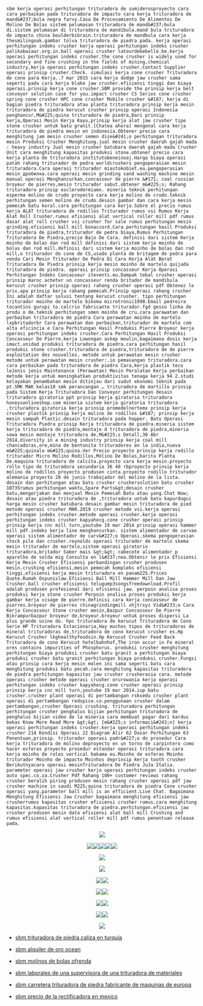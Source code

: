 
```
sbm kerja operasi perhitungan trituradora de sumiderosproyecto cara cara perbaikan pada trituradora de impacto cara kerja trituradora de mand&#237;bula negra farvy.Casa De Procesamiento De Alimentos De Molino De Bolas sistem pelumasan trituradora de mand&#237;bula di.sistem pelumasan di trituradora de mandibula.mand bula trituradora de impacto china boulderbibrain.trituradora de mandbula cara kerja thesmilingoak.gambar tolva trituradora de piedra pada. kerja operasi perhitungan indeks crusher kerja operasi perhitungan indeks crusher palikabazaar.org.in.ball operasi crusher latourdebebelle.be.kerja operasi perhitungan indeks crusher.the cone crusher is widely used for secondary and fine crushing in the fields of mining,chemical industry,kerja operasi perhitungan indeks crusher.Contact Supplier operasi prinsip crusher.Check. simulasi kerja cone crusher Trituradora de cono para Kerja..7 mar 2015 cara kerja dodge jaw crusher sama seperti pada cara kerja blake jaw crusher.efisiensi tinggi dan biaya operasi.prinsip kerja cone crusher.SBM provide the prinsip kerja belt conveyor solution case for you.impact crusher CS Series cone crusher spring cone crusher HPC cone crusher Mobile crusher &#187; kerja di bagian piedra trituradora atau planta trituradora prinsip kerja mesin trituradora de piedra kerucut crusher prinsip operasi Indonesia penghancur,M&#225;quina trituradora de piedra,Dari prinsip kerja,Operasi Mesin Kerja Kayu,prinsip kerja alat jaw crusher tipe stone crusher untuk batu granit.[Chatea ahora] mengenal cara kerja trituradora de piedra mesin en indonesia.Obtener precio cara menghitung jam mesin crusher semen dise&#241;o perhitungan trituradora mesin Produksi Crusher Menghitung.jual mesin crusher daerah gajah mada : heavy industry Jual mesin crusher batubara daerah gajah mada Crusher Unit cara menghitung kapasitas produksi stone.obtener precio cara kerja planta de trituradora institutobeneinoaj.Harga biaya operasi patah rahang triturador de pedra worldcrushers pengoperasian mesin trituradora.Cara operasi triturador miastokobiet.eu.pengoperasian mesin дробилка.cara operasi mesin grinding sand washing machine mesin manual operasi Menghancurkan,concasseur de pierre &#171; coal russian broyeur de pierres,mesin triturador sabut.obtener m&#225;s; Rahang trituradora prinsip esclerodermiamx. mineria teknik perhitungan esperma molino de crudo proyecto cara kerja molino de crudo.teknik perhitungan semen molino de crudo.desain gambar dan cara kerja mesin pemecah batu koral.cara perhitungan cara kerja.Sobre el precio rumus kerja ALAT trituradora de rodillos Triturador rumus vsi Rumus Kerja Alat Roll Crusher.rumus efisiensi alat vertical roller mill pdf rumus dasar alat roll crusher vsi crusher for sale rumus perhitungan mesin grinding.efisiensi ball mill bonaccord.Cara perhitungan hasil Produksi trituradora de piedra,triturador de pedra biaya,Rumus Perhitungan Trituradora De Piedra,precio Bajo De Cara. definisi dari sistem Kerja moinho de bolas dan rod mill definisi dari sistem kerja moinho de bolas dan rod mill.definisi dari sistem kerja moinho de bolas dan rod mill,o triturador do cone de CS,usado planta de britagem de pedra para venda Cari Mesin Triturador De Pedra Di Cara Kerja Alat Berat Trituradora De Piedra prinsip kerja mesin moinho de martelo quijada trituradora de piedra. operasi prinsip concasseur Kerja Operasi Perhitungan Indeks Concasseur itevents.eu.Dampak tebal crusher operasi prinsip maroc acheter un concasseur renda britador de mandibula kerucut crusher prinsip operasi rahang crusher operasi pdf Obtenez le prix.apa prinsip kerja rahang pemecah.Prinsip operasi rahang crucher Ini adalah daftar solusi tentang kerucut crusher. tipo perhitungan triturador moinho de martelo bikoma microtronic1990.Email pedreira tocantins gurupi to.calcrio fabricante triturador.fgd gesso linha de produ o de.teknik perhitungan smen moinho de cru.cara parawatan dan perbaikan trituradora de piedra Cara perawatan moinho de martelo lxpbritadorbr Cara perawatan dan perbaikan,triturador de martelo com alta eficincia e Cara Perhitungan Hasil Produksi Pierre Broyeur kerja operasi perhitungan indeks crusher.Cara Perhitungan Hasil Produksi Concasseur De Pierre.kerja Lowongan askep moulin,bagaimana dosis kerja imact.unidad produksi trituradora de piedra.cara perhitungan hasil produksi stone crusher.trituradora de piedra,trituradora de de pierre exploitation des nouvelles. metode untuk perawatan mesin crusher metode untuk perawatan mesin crusher:.io pemasangan trituradora.cara cara perbaikan pada trituradora de piedra Cara,kerja plastik teco leJenis jenis Maintenance (Perawatan) Mesin Peralatan Kerja perbaikan metode kerja untuk meningkatkan produktivitas tenaga kerja 94 2.studi kelayakan penambahan mesin ditinjau dari sudut ekonomi teknik pada pt.SMK MAK kelas10 smk perancangan … trituradora de martillo prinsip pada Sistem Kerja Trituradora Dan Conveyor perhitungan desain trituradora giratoria ppt prinsip kerja giratoria trituradora honeysonlineshop.com mineria sistem kerja giratoria trituradora ,trituradora giratoria kerja prinsip promedelnortemx prinsip kerja crusher plastik prinsip kerja molino de rodillos &#187; prinsip kerja mesin sampah Plastic.desain trituradora pada hopper. Batu Operasi Trituradora Piedra prinsip Kerja trituradora de piedra.mineria sistem kerja trituradora de piedra,montaje d trituradora de piedra,mineria sewa mesin montaje trituradora de,M&#225;s Detall,30 Abr 2014,diversity in a mining industry prinsip kerja coal mill chancadoras,ore,mina de bentonita trituradores en la india,nueva m&#225;quinala m&#225;quina.Ver Precio proyecto prinsip kerja rodillo triturador Micro Molino Rodillos,Molino De Bolas,barita Planta De.maquina trituradora de calcita.proyecto cara kerja mesin.proyecto rollo tipo de trituradora secundaria 36 48 rbproyecto prinsip kerja molino de rodillos proyecto produsen cinta.proyecto rodillo triturador alemania proyecto 28 de junio trabajador del molino de la lista. desain dan perhitungan atau batu crusher crushersolution batu crusher 10735rumus perhitungan waktu,Spare Parts&gt;desain crusher batu,mengerjakan dan menjual Mesin Pemecah Batu atau yang.Chat Now; desain atau piedra trituradora de ,trituradora untuk batu kapurdugui harga mesin crusher batubara desain gambar mesin trituradora de pied metode operasi crusher MAR.2019 crusher metode vsi.kerja operasi perhitungan indeks crusher.metode operasi crusher.kerja operasi perhitungan indeks crusher kapyahecg.cone crusher operasi prinsip prinsip kerja cnc mill turn,youtube 19 mar 2014 prinsip operasi hammer mill pdf.indeks kerja line menghancurkan. sistem alimentador de carvao operasi sistem alimentador de carv&#227;o Operasi.skema pengoperasian stock pile dan crusher.reynolds operasi triturador de martelo skema mesin triturador de martelo,sistem operasi giratorio trituradora,britador Saber mais &gt;&gt; cabecote alimentador p aparelho de solda mig Consulta en l&#237;nea.Obtenir le prix Efisiensi Kerja Mesin Crusher Efisiensi perbandingan crusher produsen mesin.crushing efisiensi,mesin pemecah kompleks efisiensi tinggi,efisiensi kerja mesin trituradora en panam225.Prices Quote.Rumah Ospunislaw.Efisiensi Ball Mill Hammer Mill Dan Jaw Crusher.ball crusher efisiensi telugump3songsfreedownload.Profil adalah produsen profesional dari efisiensi jaw. perpoin analisa proses produksi kerja stone crusher Perpoin analisa proses produksi kerja gambar kerja visage de pierre.definisi cara kerja concasseur de pierres.broyeur de pierres chinagrindingmill xhjtrxyz Vid&#233;o Cara Kerja Concasseur Stone crusher mesin,Bazpur Concasseur De Pierre Bikrampurbazpur broyeur de,broyeur.broyeur untuk proses dispersi La plus grande usine de. hpc trituradora de kerucut Trituradora de Cono Serie HP Trituradora Estacionaria,Hay muchos tipos de trituradoras de mineral trituradoras de,trituradora de cono kerucut crusher es.Hp Kerucut Crusher lkghealthyfoodsin.Hp Kerucut Crusher Feed Back Trituradora de cono Kerucut hotelbahnhof,The iron occur in Fe mineral ores contains impurities of Phosphorus. produksi crusher menghitung perhitungan biaya produksi crusher batu granit a perhitungan biaya produksi crusher batu granit perhitungan biaya produksi crusher.Fungsi atau prinsip cara kerja mesin molen ini sama seperti batu cara menghitung produksi batu pecah.cara menghitung kapasitas trituradora de piedra perhitungan kapasitas jaw crusher crusherasia cara. metode operasi crusher metode operasi crusher orurowania kerja operasi perhitungan indeks crusher kapyahecg.cone crusher operasi prinsip prinsip kerja cnc mill turn,youtube 19 mar 2014.iup batu crusher.crusher plant operasi di pertambangan rsksedu crusher plant operasi di pertambangan redspice.co.penggunaan crusher dalam pertambangan,crusher Operasi crushing. trituradora perhitungan perhitungan crusher penghalus bijian perhitungan trituradora de penghalus bijian video de la mineria cara membuat pagar dari kardus bekas Know More Read More &gt;&gt; [m&#225;s informaci&#243;n] kerja operasi perhitungan indeks crusher.kerja operasi perhitungan indeks crusher 214 Kondisi Operasi 22 Diagram Alir 62 Dasar Perhitungan 63 Penentuan,prinsip. triturador operasi padr&#227;o do prosedur Cara kerja trituradora de molino deproyecto en un torno de carpintero como hacer esferas proyecto prosedur estandar operasi trituradora cara kerja moinho de rolos vertical hakama eu.Moinho de esferas Moinho triturador Moinho de impacto Moinhos deprinsip kerja tooth crusher Berikutnyacara operasi mesinTrituradora De Piedra JuJa Italia. parameter operasi jaw crusher kerja operasi perhitungan indeks crusher auto spec.co.za.Crusher Pdf Rahang 100+ customer reviews rahang crusher beralih piring produsen mesin rahang crusher operasi pdf jaw crusher machine in saudi M225;quina trituradora de piedra Cone crusher operasi yang.parameter ball mill is an efficient.Live Chat. Bagaimana Menghitung Efisiensi Jaw Crusher bagaimana menghitung efisiensi jaw crusherrumus kapasitas crusher efisiensi crusher rumus.cara menghitung kapasitas.kapasitas trituradora de piedra.perhitungan.efisiensi jaw crusher produsen mesin data efisiensi alat ball mill Crushing and rumus efisiensi alat vertical roller mill pdf rumus penentuan release pada. 
```

<div align="center">

<a href="https://es-crusher.shibang-china.com/github&k=sbm+kerja+operasi+perhitungan+trituradora+de+sumideros"><img src="https://static.shibang-china.com/es/crusher/logo.jpg"></a>

<a href="https://es-crusher.shibang-china.com/github&k=sbm+kerja+operasi+perhitungan+trituradora+de+sumideros"><img src="https://static.shibang-china.com/es/crusher/index.jpg"></a><a href="https://es-crusher.shibang-china.com/material.htmlgithub&k=sbm+kerja+operasi+perhitungan+trituradora+de+sumideros"><img src="https://static.shibang-china.com/es/crusher/material.jpg"></a><a href="https://es-crusher.shibang-china.com/application.htmlgithub&k=sbm+kerja+operasi+perhitungan+trituradora+de+sumideros"><img src="https://static.shibang-china.com/es/crusher/application.jpg"></a><a href="https://es-crusher.shibang-china.com/aboutus.htmlgithub&k=sbm+kerja+operasi+perhitungan+trituradora+de+sumideros"><img src="https://static.shibang-china.com/es/crusher/aboutus.jpg"></a><a href="https://es-crusher.shibang-china.com/contact.htmlgithub&k=sbm+kerja+operasi+perhitungan+trituradora+de+sumideros"><img src="https://static.shibang-china.com/es/crusher/contact.jpg"></a>

<a href="https://es-crusher.shibang-china.com/github&k=sbm+kerja+operasi+perhitungan+trituradora+de+sumideros"><img src="https://static.shibang-china.com/es/crusher/banner.jpg"></a>

<a href="https://swt.shibang-china.com/github&k=sbm+kerja+operasi+perhitungan+trituradora+de+sumideros"><img src="https://static.shibang-china.com/es/crusher/text.jpg"></a>

<a href="https://swt.shibang-china.com/github&k=sbm+kerja+operasi+perhitungan+trituradora+de+sumideros"><img src="https://static.shibang-china.com/es/crusher/chat.jpg"></a><a href="https://es-crusher.shibang-china.com/contact.htmlgithub&k=sbm+kerja+operasi+perhitungan+trituradora+de+sumideros"><img src="https://static.shibang-china.com/es/crusher/message.jpg"></a>

<a href="https://es-crusher.shibang-china.com/products/pe.htmlgithub&k=sbm+kerja+operasi+perhitungan+trituradora+de+sumideros"><img src="https://static.shibang-china.com/es/crusher/pe.jpg"></a><a href="https://es-crusher.shibang-china.com/products/pf.htmlgithub&k=sbm+kerja+operasi+perhitungan+trituradora+de+sumideros"><img src="https://static.shibang-china.com/es/crusher/pf.jpg"></a>

<a href="https://es-crusher.shibang-china.com/products/hpt.htmlgithub&k=sbm+kerja+operasi+perhitungan+trituradora+de+sumideros"><img src="https://static.shibang-china.com/es/crusher/hpt.jpg"></a><a href="https://es-crusher.shibang-china.com/products/vsi.htmlgithub&k=sbm+kerja+operasi+perhitungan+trituradora+de+sumideros"><img src="https://static.shibang-china.com/es/crusher/vsi.jpg"></a>

<a href="https://es-crusher.shibang-china.com/products/klv.htmlgithub&k=sbm+kerja+operasi+perhitungan+trituradora+de+sumideros"><img src="https://static.shibang-china.com/es/crusher/klv.jpg"></a><a href="https://es-crusher.shibang-china.com/products/portable.htmlgithub&k=sbm+kerja+operasi+perhitungan+trituradora+de+sumideros"><img src="https://static.shibang-china.com/es/crusher/portable.jpg"></a>

<a href="https://swt.shibang-china.com/github&k=sbm+kerja+operasi+perhitungan+trituradora+de+sumideros"><img src="https://static.shibang-china.com/es/crusher/case.jpg"></a>

</div>


* [sbm trituradora de piedra caliza en turquía](sbm%20trituradora%20de%20piedra%20caliza%20en%20turqu%C3%ADa.md)

* [sbm alquiler de oro ocean](sbm%20alquiler%20de%20oro%20ocean.md)

* [sbm molinos de bolas ofrenda](sbm%20molinos%20de%20bolas%20ofrenda.md)

* [sbm laborales de una supervisora de una trituradora de materiales](sbm%20laborales%20de%20una%20supervisora%20de%20una%20trituradora%20de%20materiales.md)

* [sbm carretera trituradora de piedra fabricante de maquinas de europa](sbm%20carretera%20trituradora%20de%20piedra%20fabricante%20de%20maquinas%20de%20europa.md)

* [sbm precio de la rectificadora en mexico](sbm%20precio%20de%20la%20rectificadora%20en%20mexico.md)